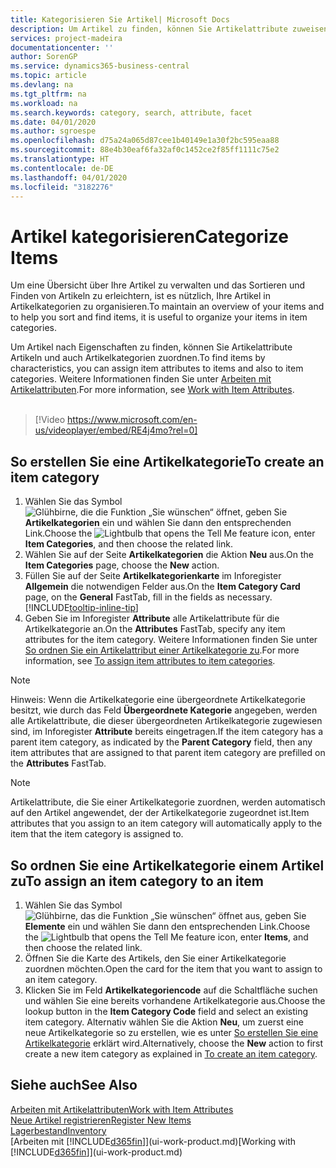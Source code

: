 ```yaml
---
title: Kategorisieren Sie Artikel| Microsoft Docs
description: Um Artikel zu finden, können Sie Artikelattribute zuweisen und Artikel nach den definierten Kategorien organisieren.
services: project-madeira
documentationcenter: ''
author: SorenGP
ms.service: dynamics365-business-central
ms.topic: article
ms.devlang: na
ms.tgt_pltfrm: na
ms.workload: na
ms.search.keywords: category, search, attribute, facet
ms.date: 04/01/2020
ms.author: sgroespe
ms.openlocfilehash: d75a24a065d87cee1b40149e1a30f2bc595eaa88
ms.sourcegitcommit: 88e4b30eaf6fa32af0c1452ce2f85ff1111c75e2
ms.translationtype: HT
ms.contentlocale: de-DE
ms.lasthandoff: 04/01/2020
ms.locfileid: "3182276"
---
```

# <a name="categorize-items"></a><span data-ttu-id="5feef-103">Artikel kategorisieren</span><span class="sxs-lookup"><span data-stu-id="5feef-103">Categorize Items</span></span>
<span data-ttu-id="5feef-104">Um eine Übersicht über Ihre Artikel zu verwalten und das Sortieren und Finden von Artikeln zu erleichtern, ist es nützlich, Ihre Artikel in Artikelkategorien zu organisieren.</span><span class="sxs-lookup"><span data-stu-id="5feef-104">To maintain an overview of your items and to help you sort and find items, it is useful to organize your items in item categories.</span></span>

<span data-ttu-id="5feef-105">Um Artikel nach Eigenschaften zu finden, können Sie Artikelattribute Artikeln und auch Artikelkategorien zuordnen.</span><span class="sxs-lookup"><span data-stu-id="5feef-105">To find items by characteristics, you can assign item attributes to items and also to item categories.</span></span> <span data-ttu-id="5feef-106">Weitere Informationen finden Sie unter [Arbeiten mit Artikelattributen](inventory-how-work-item-attributes.md).</span><span class="sxs-lookup"><span data-stu-id="5feef-106">For more information, see [Work with Item Attributes](inventory-how-work-item-attributes.md).</span></span>
<br><br>  

> [!Video https://www.microsoft.com/en-us/videoplayer/embed/RE4j4mo?rel=0]

## <a name="to-create-an-item-category"></a><span data-ttu-id="5feef-107">So erstellen Sie eine Artikelkategorie</span><span class="sxs-lookup"><span data-stu-id="5feef-107">To create an item category</span></span>
1. <span data-ttu-id="5feef-108">Wählen Sie das Symbol ![Glühbirne, die die Funktion „Sie wünschen“ öffnet](media/ui-search/search_small.png "Was möchten Sie tun?"), geben Sie **Artikelkategorien** ein und wählen Sie dann den entsprechenden Link.</span><span class="sxs-lookup"><span data-stu-id="5feef-108">Choose the ![Lightbulb that opens the Tell Me feature](media/ui-search/search_small.png "Tell me what you want to do") icon, enter **Item Categories**, and then choose the related link.</span></span>
2. <span data-ttu-id="5feef-109">Wählen Sie auf der Seite **Artikelkategorien** die Aktion **Neu** aus.</span><span class="sxs-lookup"><span data-stu-id="5feef-109">On the **Item Categories** page, choose the **New** action.</span></span>
3. <span data-ttu-id="5feef-110">Füllen Sie auf der Seite **Artikelkategorienkarte** im Inforegister **Allgemein** die notwendigen Felder aus.</span><span class="sxs-lookup"><span data-stu-id="5feef-110">On the **Item Category Card** page, on the **General** FastTab, fill in the fields as necessary.</span></span> [!INCLUDE[tooltip-inline-tip](includes/tooltip-inline-tip_md.md)]
4. <span data-ttu-id="5feef-111">Geben Sie im Inforegister **Attribute** alle Artikelattribute für die Artikelkategorie an.</span><span class="sxs-lookup"><span data-stu-id="5feef-111">On the **Attributes** FastTab, specify any item attributes for the item category.</span></span> <span data-ttu-id="5feef-112">Weitere Informationen finden Sie unter [So ordnen Sie ein Artikelattribut einer Artikelkategorie zu](inventory-how-work-item-attributes.md#to-assign-item-attributes-to-item-categories).</span><span class="sxs-lookup"><span data-stu-id="5feef-112">For more information, see [To assign item attributes to item categories](inventory-how-work-item-attributes.md#to-assign-item-attributes-to-item-categories).</span></span>

> [!NOTE]  
>   <span data-ttu-id="5feef-113">Hinweis: Wenn die Artikelkategorie eine übergeordnete Artikelkategorie besitzt, wie durch das Feld **Übergeordnete Kategorie** angegeben, werden alle Artikelattribute, die dieser übergeordneten Artikelkategorie zugewiesen sind, im Inforegister **Attribute** bereits eingetragen.</span><span class="sxs-lookup"><span data-stu-id="5feef-113">If the item category has a parent item category, as indicated by the **Parent Category** field, then any item attributes that are assigned to that parent item category are prefilled on the **Attributes** FastTab.</span></span>

> [!NOTE]  
>   <span data-ttu-id="5feef-114">Artikelattribute, die Sie einer Artikelkategorie zuordnen, werden automatisch auf den Artikel angewendet, der der Artikelkategorie zugeordnet ist.</span><span class="sxs-lookup"><span data-stu-id="5feef-114">Item attributes that you assign to an item category will automatically apply to the item that the item category is assigned to.</span></span>

## <a name="to-assign-an-item-category-to-an-item"></a><span data-ttu-id="5feef-115">So ordnen Sie eine Artikelkategorie einem Artikel zu</span><span class="sxs-lookup"><span data-stu-id="5feef-115">To assign an item category to an item</span></span>
1. <span data-ttu-id="5feef-116">Wählen Sie das Symbol ![Glühbirne, das die Funktion „Sie wünschen“ öffnet](media/ui-search/search_small.png "Was möchten Sie tun?") aus, geben Sie **Elemente** ein und wählen Sie dann den entsprechenden Link.</span><span class="sxs-lookup"><span data-stu-id="5feef-116">Choose the ![Lightbulb that opens the Tell Me feature](media/ui-search/search_small.png "Tell me what you want to do") icon, enter **Items**, and then choose the related link.</span></span>
2. <span data-ttu-id="5feef-117">Öffnen Sie die Karte des Artikels, den Sie einer Artikelkategorie zuordnen möchten.</span><span class="sxs-lookup"><span data-stu-id="5feef-117">Open the card for the item that you want to assign to an item category.</span></span>
3. <span data-ttu-id="5feef-118">Klicken Sie im Feld **Artikelkategoriencode** auf die Schaltfläche suchen und wählen Sie eine bereits vorhandene Artikelkategorie aus.</span><span class="sxs-lookup"><span data-stu-id="5feef-118">Choose the lookup button in the **Item Category Code** field and select an existing item category.</span></span> <span data-ttu-id="5feef-119">Alternativ wählen Sie die Aktion **Neu**, um zuerst eine neue Artikelkategorie so zu erstellen, wie es unter [So erstellen Sie eine Artikelkategorie](inventory-how-categorize-items.md#to-create-an-item-category) erklärt wird.</span><span class="sxs-lookup"><span data-stu-id="5feef-119">Alternatively, choose the **New** action to first create a new item category as explained in [To create an item category](inventory-how-categorize-items.md#to-create-an-item-category).</span></span>

## <a name="see-also"></a><span data-ttu-id="5feef-120">Siehe auch</span><span class="sxs-lookup"><span data-stu-id="5feef-120">See Also</span></span>
[<span data-ttu-id="5feef-121">Arbeiten mit Artikelattributen</span><span class="sxs-lookup"><span data-stu-id="5feef-121">Work with Item Attributes</span></span>](inventory-how-work-item-attributes.md)  
[<span data-ttu-id="5feef-122">Neue Artikel registrieren</span><span class="sxs-lookup"><span data-stu-id="5feef-122">Register New Items</span></span>](inventory-how-register-new-items.md)  
[<span data-ttu-id="5feef-123">Lagerbestand</span><span class="sxs-lookup"><span data-stu-id="5feef-123">Inventory</span></span>](inventory-manage-inventory.md)  
<span data-ttu-id="5feef-124">[Arbeiten mit [!INCLUDE[d365fin](includes/d365fin_md.md)]](ui-work-product.md)</span><span class="sxs-lookup"><span data-stu-id="5feef-124">[Working with [!INCLUDE[d365fin](includes/d365fin_md.md)]](ui-work-product.md)</span></span>

